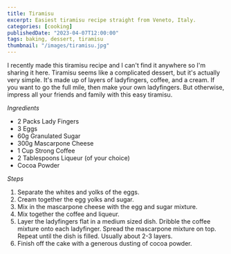 ```yaml
---
title: Tiramisu
excerpt: Easiest tiramisu recipe straight from Veneto, Italy.
categories: [cooking]
publishedDate: "2023-04-07T12:00:00"
tags: baking, dessert, tiramisu
thumbnail: "/images/tiramisu.jpg"
---
```


I recently made this tiramisu recipe and I can't find it anywhere so I'm sharing it here. Tiramisu seems like a complicated dessert, but it's actually very simple. It's made up of layers of ladyfingers, coffee, and a cream. If you want to go the full mile, then make your own ladyfingers. But otherwise, impress all your friends and family with this easy tiramisu.

_Ingredients_

- 2 Packs Lady Fingers
- 3 Eggs
- 60g Granulated Sugar
- 300g Mascarpone Cheese
- 1 Cup Strong Coffee
- 2 Tablespoons Liqueur (of your choice)
- Cocoa Powder

_Steps_

1. Separate the whites and yolks of the eggs.
2. Cream together the egg yolks and sugar.
3. Mix in the mascarpone cheese with the egg and sugar mixture.
4. Mix together the coffee and liqueur.
5. Layer the ladyfingers flat in a medium sized dish. Dribble the coffee mixture onto each ladyfinger. Spread the mascarpone mixture on top. Repeat until the dish is filled. Usually about 2-3 layers.
6. Finish off the cake with a generous dusting of cocoa powder.
